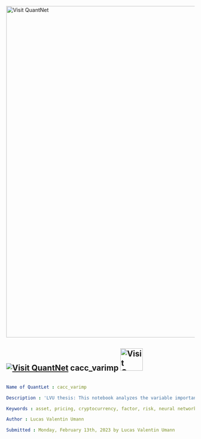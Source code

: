 [<img src="https://github.com/QuantLet/Styleguide-and-FAQ/blob/master/pictures/banner.png" width="888" alt="Visit QuantNet">](http://quantlet.de/)

## [<img src="https://github.com/QuantLet/Styleguide-and-FAQ/blob/master/pictures/qloqo.png" alt="Visit QuantNet">](http://quantlet.de/) **cacc_varimp** [<img src="https://github.com/QuantLet/Styleguide-and-FAQ/blob/master/pictures/QN2.png" width="60" alt="Visit QuantNet 2.0">](http://quantlet.de/)

```yaml

Name of QuantLet : cacc_varimp

Description : 'LVU thesis: This notebook analyzes the variable importance for the estimation of conditional risk exposures.'

Keywords : asset, pricing, cryptocurrency, factor, risk, neural network, conditional, autoencoder

Author : Lucas Valentin Umann 

Submitted : Monday, February 13th, 2023 by Lucas Valentin Umann

```